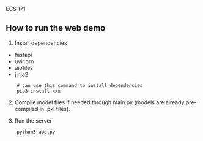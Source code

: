 ECS 171

## How to run the web demo

1. Install dependencies 
- fastapi
- uvicorn
- aiofiles
- jinja2

```
    # can use this command to install dependencies
    pip3 install xxx
```

2. Compile model files if needed through main.py (models are already pre-compiled in .pkl files).

3. Run the server
```python
    python3 app.py 
```
